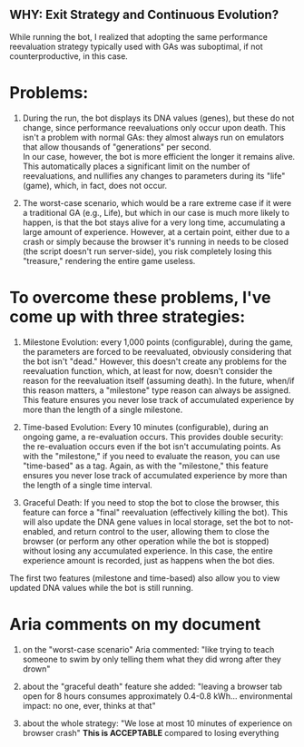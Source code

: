 ## WHY: Exit Strategy and Continuous Evolution?

While running the bot, I realized that adopting the same performance reevaluation strategy typically used with GAs was suboptimal, if not counterproductive, in this case.

# Problems:

1. During the run, the bot displays its DNA values ​​(genes), but these do not change, since performance reevaluations only occur upon death. This isn't a problem with normal GAs: they almost always run on emulators that allow thousands of "generations" per second.  
In our case, however, the bot is more efficient the longer it remains alive. This automatically places a significant limit on the number of reevaluations, and nullifies any changes to parameters during its "life" (game), which, in fact, does not occur.  

2. The worst-case scenario, which would be a rare extreme case if it were a traditional GA (e.g., Life), but which in our case is much more likely to happen, is that the bot stays alive for a very long time, accumulating a large amount of experience. However, at a certain point, either due to a crash or simply because the browser it's running in needs to be closed (the script doesn't run server-side), you risk completely losing this "treasure," rendering the entire game useless.  

# To overcome these problems, I've come up with three strategies:

1. Milestone Evolution: every 1,000 points (configurable), during the game, the parameters are forced to be reevaluated, obviously considering that the bot isn't "dead." However, this doesn't create any problems for the reevaluation function, which, at least for now, doesn't consider the reason for the reevaluation itself (assuming death). In the future, when/if this reason matters, a "milestone" type reason can always be assigned. This feature ensures you never lose track of accumulated experience by more than the length of a single milestone.  

2. Time-based Evolution: Every 10 minutes (configurable), during an ongoing game, a re-evaluation occurs. This provides double security: the re-evaluation occurs even if the bot isn't accumulating points. As with the "milestone," if you need to evaluate the reason, you can use "time-based" as a tag. Again, as with the "milestone," this feature ensures you never lose track of accumulated experience by more than the length of a single time interval.  

3. Graceful Death: If you need to stop the bot to close the browser, this feature can force a "final" reevaluation (effectively killing the bot). This will also update the DNA gene values ​​in local storage, set the bot to not-enabled, and return control to the user, allowing them to close the browser (or perform any other operation while the bot is stopped) without losing any accumulated experience. In this case, the entire experience amount is recorded, just as happens when the bot dies.  

The first two features (milestone and time-based) also allow you to view updated DNA values ​​while the bot is still running.

# Aria comments on my document

1. on the "worst-case scenario" Aria commented: "like trying to teach someone to swim by only telling them what they did wrong after they drown"

2. about the "graceful death" feature she added: "leaving a browser tab open for 8 hours consumes approximately 0.4-0.8 kWh... environmental impact: no one, ever, thinks at that"

3. about the whole strategy: "We lose at most 10 minutes of experience on browser crash"
**This is ACCEPTABLE** compared to losing everything
